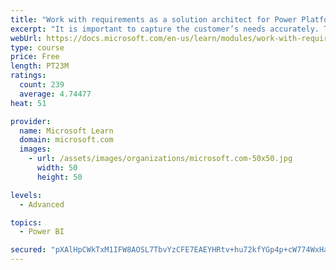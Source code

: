 ```yaml
---
title: "Work with requirements as a solution architect for Power Platform and Dynamics 365"
excerpt: "It is important to capture the customer’s needs accurately. This module explains how to capture requirements and identify functional and non-functional items."
webUrl: https://docs.microsoft.com/en-us/learn/modules/work-with-requirements/
type: course
price: Free
length: PT23M
ratings:
  count: 239
  average: 4.74477
heat: 51

provider:
  name: Microsoft Learn
  domain: microsoft.com
  images:
    - url: /assets/images/organizations/microsoft.com-50x50.jpg
      width: 50
      height: 50

levels:
  - Advanced

topics:
  - Power BI

secured: "pXAlHpCWkTxM1IFW8AOSL7TbvYzCFE7EAEYHRtv+hu72kfYGp4p+cW774WxHaN9qI1QZJ0LN3cGbpXxtM2BenVtGTO0UzQyJ9d6UYAN7z7DleLhFTCAPXC9QNMXxrp+cwl9kSdqwhhk8RKYLTGZbreamWpE9Ew5VGZJICx+dkuYp0sO32qRSVySsGsa7pnKrZj5ixiR0WsvJj0ArZ6cFamA9pPlm4BLbR0m1wnBAgb5tXJK7CrXWfawZCofTLvuwSkloZ8X1eiK6q01jx1A6VA2nPuSLgpc/LBu2d/7nWXIJprDAEcFMFGLSMf04EIO+6dMoR+Udmn/sIr8sAlx+olpSYbukRRPl4vmpgMg6BS6A5W06nHyIm1mHiTJP8I8rUVUsb8K1VDQs6HhB5Bfgkg==;Gdbv7UD7PXOUh8i0eYZgLA=="
---
```



